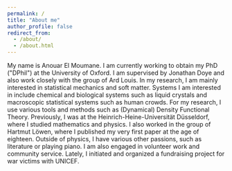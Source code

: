 ```yaml
---
permalink: /
title: "About me"
author_profile: false
redirect_from: 
  - /about/
  - /about.html
---
```


My name is Anouar El Moumane. I am currently working to obtain my PhD ("DPhil") at the University of Oxford.
I am supervised by Jonathan Doye and also work closely with the group of Ard Louis.
In my research, I am mainly interested in statistical mechanics and soft matter.
Systems I am interested in include chemical and biological systems such as liquid crystals and macroscopic 
statistical systems such as human crowds. For my research, I use various tools and methods such as (Dynamical) 
Density Functional Theory.
Previously, I was at the Heinrich-Heine-Universität Düsseldorf, where I studied mathematics and physics. I also worked in the group of Hartmut Löwen, where I published my very first paper at the age of eighteen.
Outside of physics, I have various other passions, such as literature or playing piano.
I am also engaged in volunteer work and community service. Lately, I initiated and organized a fundraising project for war victims with UNICEF.

